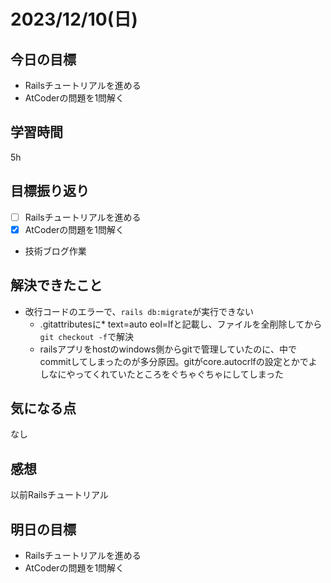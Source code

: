 # 2023/12/10(日)

## 今日の目標
* Railsチュートリアルを進める
* AtCoderの問題を1問解く

## 学習時間
5h

## 目標振り返り
* [ ] Railsチュートリアルを進める
* [x] AtCoderの問題を1問解く
* 技術ブログ作業

## 解決できたこと
- 改行コードのエラーで、`rails db:migrate`が実行できない
  - .gitattributesに* text=auto eol=lfと記載し、ファイルを全削除してから`git checkout -f`で解決
  - railsアプリをhostのwindows側からgitで管理していたのに、中でcommitしてしまったのが多分原因。gitがcore.autocrlfの設定とかでよしなにやってくれていたところをぐちゃぐちゃにしてしまった

## 気になる点
なし

## 感想
以前Railsチュートリアル

## 明日の目標
* Railsチュートリアルを進める
* AtCoderの問題を1問解く